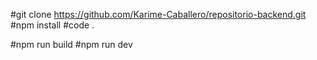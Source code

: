 #git clone https://github.com/Karime-Caballero/repositorio-backend.git 
#npm install
#code .

#npm run build 
#npm run dev
